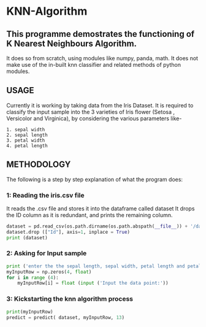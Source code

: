 # KNN-Algorithm

## This programme demostrates the functioning of K Nearest Neighbours Algorithm. 
It does so from scratch, using modules like numpy, panda, math. It does not make use of the in-built knn classifier and related methods of python modules.

## USAGE
Currently it is working by taking data from the Iris Dataset. It is required to classify the input sample into the 3 varieties of Iris flower (Setosa , Versicolor and Virginica), by considering the various parameters like-

    1. sepal width 
    2. sepal length 
    3. petal width 
    4. petal length 

## METHODOLOGY
The following is a step by step explanation of what the program does:

### 1: Reading the iris.csv file
It reads the .csv file and stores it into the dataframe called dataset
It drops the ID column as it is redundant, and prints the remaining column.
 ```py
dataset = pd.read_csv(os.path.dirname(os.path.abspath(__file__)) + '/dataset/iris.csv')
dataset.drop (["Id"], axis=1, inplace = True)
print (dataset)
```

### 2: Asking for Input sample 
```py
print ('enter the the sepal length, sepal width, petal length and petal width respectively : ')
myInputRow = np.zeros(4, float)
for i in range (4):
    myInputRow[i] = float (input ('Input the data point:'))
```

### 3: Kickstarting the knn algorithm process
```py
print(myInputRow)
predict = predict( dataset, myInputRow, 13)
```



